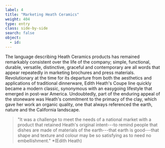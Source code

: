 ```yaml
---
label: 4
title: "Marketing Heath Ceramics"
weight: 404
type: entry
class: side-by-side
search: false
object:
  - id:
---
```

The language describing Heath Ceramics products has remained remarkably consistent over the life of the company; simple, functional, durable, versatile, distinctive, graceful and contemporary are all words that appear repeatedly in marketing brochures and press materials. Revolutionary at the time for its departure from both the aesthetics and applications of traditional dinnerware, Edith Heath's Coupe line quickly became a modern classic, synonymous with an easygoing lifestyle that emerged in post-war America. Undoubtedly, part of the enduring appeal of the stoneware was Heath's commitment to the primacy of the clay, which gave her work an organic quality, one that always referenced the earth, nature and the California landscape.

>"It was a challenge to meet the needs of a national market with a product that retained Heath's original intent---to remind people that dishes are made of materials of the earth---that earth is good---that shape and texture and colour may be so satisfying as to need no embellishment." *(Edith Heath)
